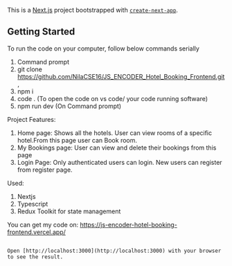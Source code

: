 This is a [Next.js](https://nextjs.org/) project bootstrapped with [`create-next-app`](https://github.com/vercel/next.js/tree/canary/packages/create-next-app).

## Getting Started

To run the code on your computer, follow below commands serially

1. Command prompt
2. git clone https://github.com/NilaCSE16/JS_ENCODER_Hotel_Booking_Frontend.git,
3. npm i
4. code . (To open the code on vs code/ your code running software)
5. npm run dev (On Command prompt)

Project Features:

1. Home page: Shows all the hotels. User can view rooms of a specific hotel.From this page user can Book room.
2. My Bookings page: User can view and delete their bookings from this page
3. Login Page: Only authenticated users can login. New users can register from register page.

Used:

1. Nextjs
2. Typescript
3. Redux Toolkit for state management

You can get my code on: https://js-encoder-hotel-booking-frontend.vercel.app/

```

Open [http://localhost:3000](http://localhost:3000) with your browser to see the result.


```
